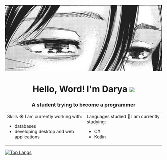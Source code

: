 <div align="center">
  <img src="https://github.com/dex1fy/dex1fy/blob/main/17976ea7ea0610181fb250f2930a875a.jpg?raw=true" alt="moti">
</div>
<h1 align="center">Hello, Word! I'm Darya</a> 
<img src="https://github.com/blackcater/blackcater/raw/main/images/Hi.gif" height="32"/></h1>
<h3 align="center">A student trying to become a programmer</h3>


<table>
  <tr>
    <td valign="top">
      Skills
      ☀️ I am currently working with:
      <ul>
        <li>databases</li>
        <li>developing desktop and web applications</li>
      </ul>
    </td>
    <td valign="top">
      Languages studied
      💫 I am currently studying:
      <ul>
        <li>C#</li>
        <li>Kotlin</li>
      </ul>
    </td>
  </tr>
</table>



[![Top Langs](https://github-readme-stats.vercel.app/api/top-langs/?username=dex1fy&layout=compact)](https://github.com/dex1fy/github-readme-stats)
